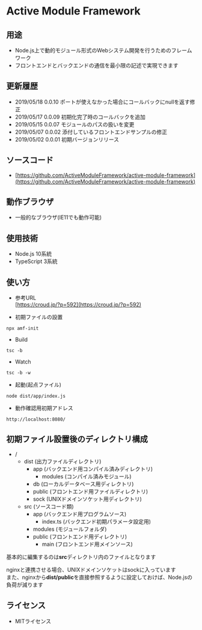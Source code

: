 # Active Module Framework

## 用途

- Node.js上で動的モジュール形式のWebシステム開発を行うためのフレームワーク
- フロントエンドとバックエンドの通信を最小限の記述で実現できます

## 更新履歴
- 2019/05/18 0.0.10 ポートが使えなかった場合にコールバックにnullを返す修正
- 2019/05/17 0.0.09 初期化完了時のコールバックを追加
- 2019/05/15 0.0.07 モジュールのパスの扱いを変更
- 2019/05/07 0.0.02 添付しているフロントエンドサンプルの修正
- 2019/05/02 0.0.01 初期バージョンリリース

## ソースコード
- [https://github.com/ActiveModuleFramework/active-module-framework](https://github.com/ActiveModuleFramework/active-module-framework)

## 動作ブラウザ
- 一般的なブラウザ(IE11でも動作可能)

## 使用技術
- Node.js 10系統
- TypeScript 3系統
  
## 使い方

- 参考URL  
	[https://croud.jp/?p=592](https://croud.jp/?p=592)  
  
  

- 初期ファイルの設置
```
npx amf-init
```

- Build
```
tsc -b
```

- Watch
```
tsc -b -w
```

- 起動(起点ファイル)
```
node dist/app/index.js
```

- 動作確認用初期アドレス
```
http://localhost:8080/
```

## 初期ファイル設置後のディレクトリ構成

- /
  - dist (出力ファイルディレクトリ)
    - app (バックエンド用コンパイル済みディレクトリ)
      - modules (コンパイル済みモジュール)
    - db (ローカルデータベース用ディレクトリ)
    - public (フロントエンド用ファイルディレクトリ)
    - sock (UNIXドメインソケット用ディレクトリ) 
  - src (ソースコード類)
    - app (バックエンド用プログラムソース)
      - index.ts (バックエンド初期パラメータ設定用)
    - modules (モジュールフォルダ)
    - public (フロントエンド用ディレクトリ)
      - main (フロントエンド用メインソース)
  
基本的に編集するのは**src**ディレクトリ内のファイルとなります  

nginxと連携させる場合、UNIXドメインソケットはsockに入っています  
また、nginxから**dist/public**を直接参照するように設定しておけば、Node.jsの負荷が減ります


## ライセンス
- MITライセンス 
